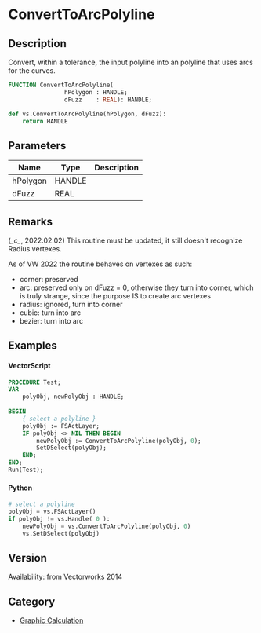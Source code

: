 # ConvertToArcPolyline

## Description
Convert, within a tolerance, the input polyline into an polyline that uses arcs for the curves.

```pascal
FUNCTION ConvertToArcPolyline(
				hPolygon : HANDLE;
				dFuzz    : REAL): HANDLE;
```

```python
def vs.ConvertToArcPolyline(hPolygon, dFuzz):
    return HANDLE
```

## Parameters
|Name|Type|Description|
|---|---|---|
|hPolygon|HANDLE|   |
|dFuzz|REAL|   |

## Remarks
(*\_c\_*, 2022.02.02) This routine must be updated, it still doesn't recognize Radius vertexes. 

As of VW 2022  the routine behaves on vertexes as such:
* corner: preserved
* arc: preserved only on dFuzz = 0, otherwise they turn into corner, which is truly strange, since the purpose IS to create arc vertexes
* radius: ignored, turn into corner
* cubic: turn into arc
* bezier: turn into arc

## Examples
#### VectorScript ####
```pascal
PROCEDURE Test;
VAR
    polyObj, newPolyObj : HANDLE;
	
BEGIN
    { select a polyline }
    polyObj := FSActLayer;
    IF polyObj <> NIL THEN BEGIN
        newPolyObj := ConvertToArcPolyline(polyObj, 0);
        SetDSelect(polyObj);
    END;
END;
Run(Test);
```
#### Python ####
```python
# select a polyline
polyObj = vs.FSActLayer()
if polyObj != vs.Handle( 0 ):
	newPolyObj = vs.ConvertToArcPolyline(polyObj, 0)
	vs.SetDSelect(polyObj)
```

## Version
Availability: from Vectorworks 2014

## Category
* [Graphic Calculation](../Categories/Graphic%20Calculation.md)
